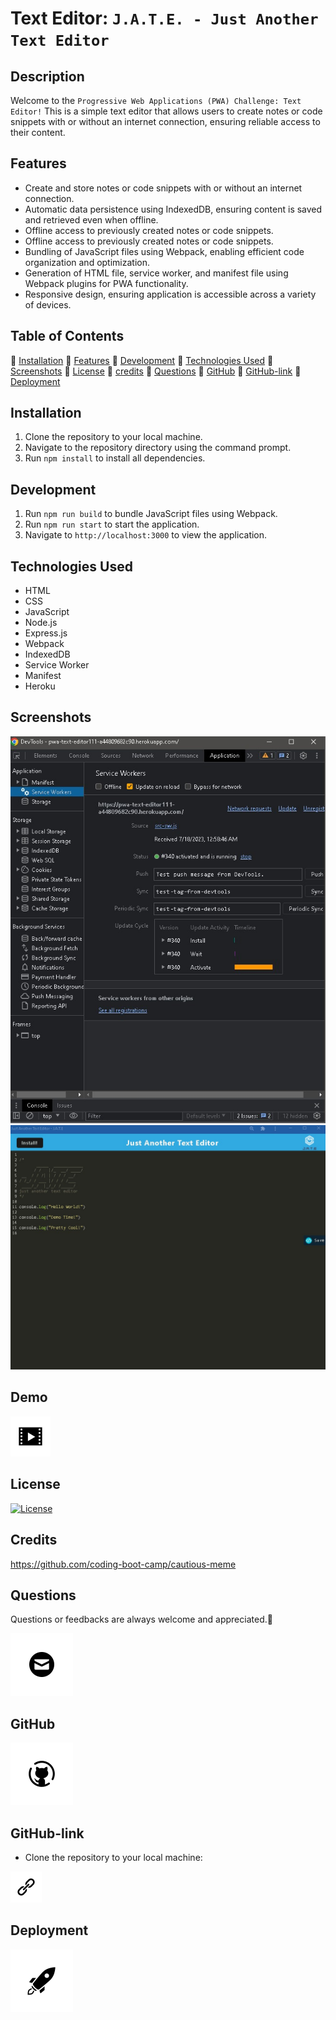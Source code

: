 # Text Editor: `J.A.T.E. - Just Another Text Editor`

## Description

Welcome to the `Progressive Web Applications (PWA) Challenge: Text Editor!` This is a simple text editor that allows users to create notes or code snippets with or without an internet connection, ensuring reliable access to their content.

## Features

- Create and store notes or code snippets with or without an internet connection.
- Automatic data persistence using IndexedDB, ensuring content is saved and retrieved even when offline.
- Offline access to previously created notes or code snippets.
- Offline access to previously created notes or code snippets.
- Bundling of JavaScript files using Webpack, enabling efficient code organization and optimization.
- Generation of HTML file, service worker, and manifest file using Webpack plugins for PWA functionality.
- Responsive design, ensuring application is accessible across a variety of devices.

## Table of Contents

💠 [Installation](#installation)
💠 [Features](#features)
💠 [Development](#development)
💠 [Technologies Used](#technologies)
💠 [Screenshots](#screenshots)
💠 [License](#license)
💠 [credits](#credits)
💠 [Questions](#questions)
💠 [GitHub](#github)
💠 [GitHub-link](#github-link)
💠 [Deployment](#deployment)

## Installation

1. Clone the repository to your local machine.
2. Navigate to the repository directory using the command prompt.
3. Run `npm install` to install all dependencies.

## Development

1. Run `npm run build` to bundle JavaScript files using Webpack.
2. Run `npm run start` to start the application.
3. Navigate to `http://localhost:3000` to view the application.

## Technologies Used

- HTML
- CSS
- JavaScript
- Node.js
- Express.js
- Webpack
- IndexedDB
- Service Worker
- Manifest
- Heroku

## Screenshots

![pwa-manifest](./client/src/images/pwa-manifest.jpg)
![pwa-td](./client/src/images/pwa-td.jpg)

## Demo

[![Demo](./client/src/images/video-64.png)](https://www.loom.com/share/eff4c1eb67e342ffae1a76513d27affb?sid=6bf226cd-b155-405b-95a2-89b7d5c73281)

## License

[![License](https://img.shields.io/badge/License-MIT-blue.svg)](https://opensource.org/licenses/MIT)

## Credits

https://github.com/coding-boot-camp/cautious-meme

## Questions

Questions or feedbacks are always welcome and appreciated.💬

[![Email](./client/src/images/image.png)](mailto:karimiabdolkarim0@gmail.com)

## GitHub

[![Github](./client/src/images/image-1.png)](https://github.com/mackarimi/)

## GitHub-link

- Clone the repository to your local machine:

[![Github-link](./client/src/images/image-link-50.png)](https://github.com/mackarimi/pwa-text-editor)

## Deployment

[![Deployment](./client/src/images/image-2.png)](https://pwa-text-editor111-a44809682c90.herokuapp.com/)
